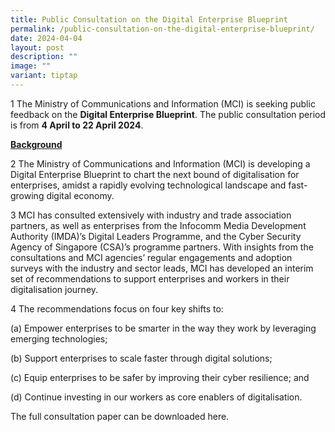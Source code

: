 ```yaml
---
title: Public Consultation on the Digital Enterprise Blueprint
permalink: /public-consultation-on-the-digital-enterprise-blueprint/
date: 2024-04-04
layout: post
description: ""
image: ""
variant: tiptap
---
```

<p>1 The Ministry of Communications and Information (MCI) is seeking public
feedback on the <strong>Digital Enterprise Blueprint</strong>. The public
consultation period is from <strong>4 April to 22 April 2024</strong>.</p>
<p><strong><u>Background</u></strong>
</p>
<p>2 The Ministry of Communications and Information (MCI) is developing a
Digital Enterprise Blueprint to chart the next bound of digitalisation
for enterprises, amidst a rapidly evolving technological landscape and
fast-growing digital economy.</p>
<p>3 MCI has consulted extensively with industry and trade association partners,
as well as enterprises from the Infocomm Media Development Authority (IMDA)’s
Digital Leaders Programme, and the Cyber Security Agency of Singapore (CSA)’s
programme partners. With insights from the consultations and MCI agencies’
regular engagements and adoption surveys with the industry and sector leads,
MCI has developed an interim set of recommendations to support enterprises
and workers in their digitalisation journey.</p>
<p>4 The recommendations focus on four key shifts to:</p>
<p>(a) Empower enterprises to be smarter in the way they work by leveraging
emerging technologies;</p>
<p>(b) Support enterprises to scale faster through digital solutions;</p>
<p>(c) Equip enterprises to be safer by improving their cyber resilience;
and</p>
<p>(d) Continue investing in our workers as core enablers of digitalisation.</p>
<p>The full consultation paper can be downloaded here.</p>
<p></p>